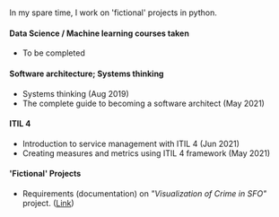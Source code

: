 # 
In my spare time, I work on 'fictional' projects in python.

#### Data Science / Machine learning courses taken 
- To be completed

#### Software architecture; Systems thinking
- Systems thinking (Aug 2019)
- The complete guide to becoming a software architect (May 2021) 

#### ITIL 4 
- Introduction to service management with ITIL 4 (Jun 2021)
- Creating measures and metrics using ITIL 4 framework (May 2021)

#### 'Fictional' Projects 
- Requirements (documentation) on <i>"Visualization of Crime in SFO"</i> project. (<a href="https://github.com/auds-hobbies/dashboard_crime_geo_visualization">Link</a>)
